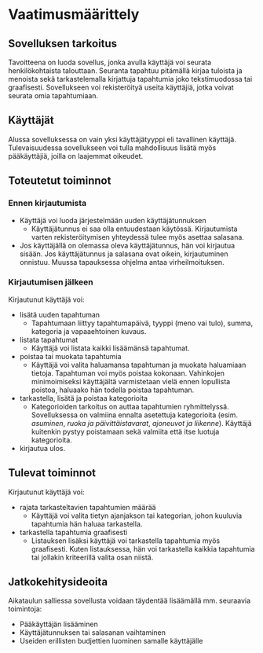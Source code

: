 # Vaatimusmäärittely

## Sovelluksen tarkoitus
Tavoitteena on luoda sovellus, jonka avulla käyttäjä voi seurata henkilökohtaista talouttaan. Seuranta tapahtuu pitämällä kirjaa tuloista ja menoista sekä tarkastelemalla kirjattuja tapahtumia joko tekstimuodossa tai graafisesti. Sovellukseen voi rekisteröityä useita käyttäjiä, jotka voivat seurata omia tapahtumiaan.

## Käyttäjät
Alussa sovelluksessa on vain yksi käyttäjätyyppi eli tavallinen käyttäjä. Tulevaisuudessa sovellukseen voi tulla mahdollisuus lisätä myös pääkäyttäjiä, joilla on laajemmat oikeudet.

## Toteutetut toiminnot

### Ennen kirjautumista

* Käyttäjä voi luoda järjestelmään uuden käyttäjätunnuksen
    * Käyttäjätunnus ei saa olla entuudestaan käytössä. Kirjautumista varten rekisteröitymisen yhteydessä tulee myös asettaa salasana.
* Jos käyttäjällä on olemassa oleva käyttäjätunnus, hän voi kirjautua sisään. Jos käyttäjätunnus ja salasana ovat oikein, kirjautuminen onnistuu. Muussa tapauksessa ohjelma antaa virheilmoituksen.

### Kirjautumisen jälkeen

Kirjautunut käyttäjä voi:

* lisätä uuden tapahtuman
    * Tapahtumaan liittyy tapahtumapäivä, tyyppi (meno vai tulo), summa, kategoria ja vapaaehtoinen kuvaus.
* listata tapahtumat
    * Käyttäjä voi listata kaikki lisäämänsä tapahtumat.
* poistaa tai muokata tapahtumia
    * Käyttäjä voi valita haluamansa tapahtuman ja muokata haluamiaan tietoja. Tapahtuman voi myös poistaa kokonaan. Vahinkojen minimoimiseksi käyttäjältä varmistetaan vielä ennen lopullista poistoa, haluaako hän todella poistaa tapahtuman.
* tarkastella, lisätä ja poistaa kategorioita
    * Kategorioiden tarkoitus on auttaa tapahtumien ryhmittelyssä. Sovelluksessa on valmiina ennalta asetettuja kategorioita (esim. *asuminen*, *ruoka ja päivittäistavarat*, *ajoneuvot ja liikenne*). Käyttäjä kuitenkin pystyy poistamaan sekä valmiita että itse luotuja kategorioita.
* kirjautua ulos.

## Tulevat toiminnot

Kirjautunut käyttäjä voi:

* rajata tarkasteltavien tapahtumien määrää
    * Käyttäjä voi valita tietyn ajanjakson tai kategorian, johon kuuluvia tapahtumia hän haluaa tarkastella.
* tarkastella tapahtumia graafisesti
    * Listauksen lisäksi käyttäjä voi tarkastella tapahtumia myös graafisesti. Kuten listauksessa, hän voi tarkastella kaikkia tapahtumia tai jollakin kriteerillä valita osan niistä.

## Jatkokehitysideoita
Aikataulun salliessa sovellusta voidaan täydentää lisäämällä mm. seuraavia toimintoja:

* Pääkäyttäjän lisääminen
* Käyttäjätunnuksen tai salasanan vaihtaminen
* Useiden erillisten budjettien luominen samalle käyttäjälle